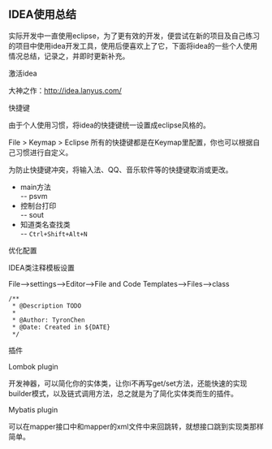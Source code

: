 ## IDEA使用总结

实际开发中一直使用eclipse，为了更有效的开发，便尝试在新的项目及自己练习的项目中使用idea开发工具，使用后便喜欢上了它，下面将idea的一些个人使用情况总结，记录之，并即时更新补充。

激活idea

大神之作：http://idea.lanyus.com/

快捷键

由于个人使用习惯，将idea的快捷键统一设置成eclipse风格的。

File > Keymap > Eclipse  所有的快捷键都是在Keymap里配置，你也可以根据自己习惯进行自定义。

为防止快捷键冲突，将输入法、QQ、音乐软件等的快捷键取消或更改。

- main方法<br/>
  -- psvm
- 控制台打印<br/>
  -- sout
- 知道类名查找类<br/>
  -- `Ctrl+Shift+Alt+N`


优化配置

IDEA类注释模板设置

File-->settings-->Editor-->File and Code Templates-->Files-->class

    /**
     * @Description TODO
     *
     * @Author: TyronChen
     * @Date: Created in ${DATE}
     */



插件

Lombok plugin

开发神器，可以简化你的实体类，让你i不再写get/set方法，还能快速的实现builder模式，以及链式调用方法，总之就是为了简化实体类而生的插件。



Mybatis plugin

可以在mapper接口中和mapper的xml文件中来回跳转，就想接口跳到实现类那样简单。
